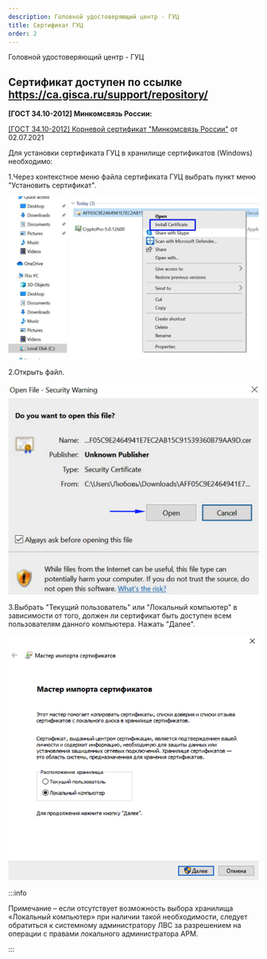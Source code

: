 ```yaml
---
description: Головной удостоверяющий центр - ГУЦ
title: Сертификат ГУЦ
order: 2
---
```


Головной удостоверяющий центр - ГУЦ

## Сертификат доступен по ссылке <https://ca.gisca.ru/support/repository/>

**\[ГОСТ 34.10-2012\] Минкомсвязь России:**

[\[ГОСТ 34.10-2012\] Корневой сертификат "Минкомсвязь России"](https://ca.gisca.ru/repository/AFF05C9E2464941E7EC2AB15C91539360B79AA9D.cer) от 02.07.2021

Для установки сертификата ГУЦ в хранилище сертификатов (Windows) необходимо:

1\.Через контекстное меню файла сертификата ГУЦ выбрать пункт меню "Установить сертификат".

![](<./image (23).png>)

2\.Открыть файл.

![](<./image (24).png>)

3\.Выбрать "Текущий пользователь" или "Локальный компьютер" в зависимости от того, должен ли сертификат быть доступен всем пользователям данного компьютера. Нажать "Далее".

![](<./image (25).png>)

:::info 

Примечание – если отсутствует возможность выбора хранилища «Локальный компьютер» при наличии такой необходимости, следует обратиться к системному администратору ЛВС за разрешением на операции с правами локального администратора АРМ.

:::